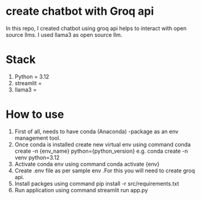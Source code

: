 # create chatbot with Groq api

In this repo, I created chatbot using groq api helps to interact with open source llms. I used llama3 as open source llm.

# Stack

1. Python = 3.12
2. streamlit =
3. llama3 =

# How to use

1. First of all, needs to have conda (Anaconda) -package as an env management tool.
2. Once conda is installed create new virtual env using command conda create -n {env_name} python={python_version} e.g. conda create -n venv python=3.12
3. Activate conda env using command conda activate {env}
4. Create .env file as per sample env .For this you will need to create groq api.
5. Install packges using command pip install -r src/requirements.txt
6. Run application using command streamlit run app.py
